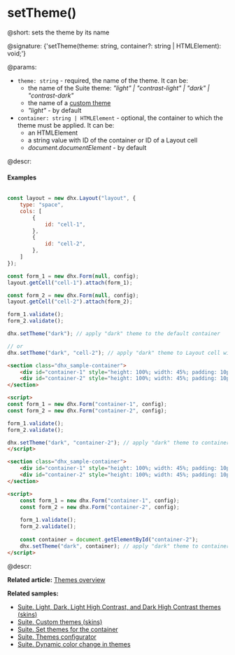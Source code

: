 # setTheme()

@short: sets the theme by its name

@signature: {'setTheme(theme: string, container?: string | HTMLElement): void;'}

@params:
- `theme: string` - required, the name of the theme. It can be:
    - the name of the Suite theme: *"light" | "contrast-light" | "dark" | "contrast-dark"*
    - the name of a [custom theme](themes/custom_theme.md)
    - *"light"* - by default
- `container: string | HTMLElement` - optional, the container to which the theme must be applied. It can be:
    - an HTMLElement
    - a string value with ID of the container or ID of a Layout cell
    - *document.documentElement* - by default

@descr:

#### Examples

```js

const layout = new dhx.Layout("layout", {
    type: "space",
    cols: [
        {
            id: "cell-1",
        },
        {
            id: "cell-2",
        },
    ]
});

const form_1 = new dhx.Form(null, config);
layout.getCell("cell-1").attach(form_1);

const form_2 = new dhx.Form(null, config);
layout.getCell("cell-2").attach(form_2);

form_1.validate();
form_2.validate();

dhx.setTheme("dark"); // apply "dark" theme to the default container

// or
dhx.setTheme("dark", "cell-2"); // apply "dark" theme to Layout cell with "cell-2" ID
```

```html
<section class="dhx_sample-container">
    <div id="container-1" style="height: 100%; width: 45%; padding: 10px;"></div>
    <div id="container-2" style="height: 100%; width: 45%; padding: 10px;"></div>
</section>

<script>
const form_1 = new dhx.Form("container-1", config);
const form_2 = new dhx.Form("container-2", config);

form_1.validate();
form_2.validate();

dhx.setTheme("dark", "container-2"); // apply "dark" theme to container with "container-2" ID
</script>
```

```html
<section class="dhx_sample-container">
    <div id="container-1" style="height: 100%; width: 45%; padding: 10px;"></div>
    <div id="container-2" style="height: 100%; width: 45%; padding: 10px;"></div>
</section>

<script>
    const form_1 = new dhx.Form("container-1", config);
    const form_2 = new dhx.Form("container-2", config);
    
    form_1.validate();
    form_2.validate();
    
    const container = document.getElementById("container-2");
    dhx.setTheme("dark", container); // apply "dark" theme to container specified via HTMLElement
</script>
```

@descr:

**Related article:** [Themes overview](themes.md)

**Related samples:**

- [Suite. Light, Dark, Light High Contrast, and Dark High Contrast themes (skins)](https://snippet.dhtmlx.com/85fbitnu)
- [Suite. Custom themes (skins)](https://snippet.dhtmlx.com/1eh4ks4f)
- [Suite. Set themes for the container](https://snippet.dhtmlx.com/d2she1z9)
- [Suite. Themes configurator](https://snippet.dhtmlx.com/kw89q481)
- [Suite. Dynamic color change in themes](https://snippet.dhtmlx.com/14vfe69t)